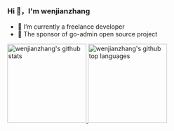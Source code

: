 ### Hi 👋，I'm wenjianzhang



- 🔭 I’m currently a freelance developer
- 🌱 The sponsor of go-admin open source project

<a href="https://github.com/wenjianzhang">
  <img height="180em" src="https://github-readme-stats.vercel.app/api?username=wenjianzhang&show_icons=true&theme=merko&count_private=true" alt="wenjianzhang's github stats" />
  <img height="180em" src="https://github-readme-stats.vercel.app/api/top-langs/?username=wenjianzhang&theme=merko&layout=compact" alt="wenjianzhang's github top languages" />
</a>
